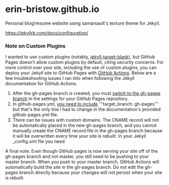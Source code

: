 # erin-bristow.github.io

Personal blog/resume website using samarsault's texture theme for Jekyll.

https://jekyllrb.com/docs/configuration/

### Note on Custom Plugins 
I wanted to use custom plugins (notably, [jekyll-target-blank](https://github.com/keithmifsud/jekyll-target-blank)), but GitHub Pages doesn't allow custom plugins by default, citing security concerns.
For more control over your site, including the use of custom plugins, you can deploy your Jekyll site to GitHub Pages with [GitHub Actions](https://jekyllrb.com/docs/continuous-integration/github-actions/). Below are a few troubleshooting issues I ran into when following the Jekyll documentation for GitHub Actions.
1. After the gh-pages branch is created, you must [switch to the gh-pages branch](https://github.com/jekyll/jekyll/issues/8360#issuecomment-683134170) in the settings for your GitHub Pages repository.
2. In github-pages.yml, [you need to include](https://github.com/jekyllt/jasper2/issues/122) '''target_branch: gh-pages''' but that's the only line I had to change in the documentation's provided github-pages.yml file.
3. There can be issues with custom domains. The CNAME record will not be automatically placed in the new gh-pages branch, and you cannot manually create the CNAME record file in the gh-pages branch because it will be overwritten every time your site is rebuilt. In your Jekyll _config.xml file you need 


A final note: Even though GitHub pages is now serving your site off of the gh-pages branch and not master, you still need to be pushing to your master branch. When you push to your master branch, GitHub Actions will automatically build the site in the gh-pages branch. Do not edit the gh-pages branch directly because your changes will not persist when your site is rebuilt.
